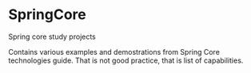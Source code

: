 # SpringCore
Spring core study projects

Contains various examples and demostrations from Spring Core technologies guide. That is not good practice, that is list of capabilities.
